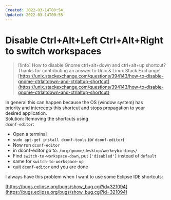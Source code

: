```yaml
---
Created: 2022-03-14T00:54
Updated: 2022-03-14T00:55
---
```

# Disable Ctrl+Alt+Left Ctrl+Alt+Right to switch workspaces

> [!info] How to disable Gnome ctrl+alt+down and ctrl+alt+up shortcut?  
> Thanks for contributing an answer to Unix & Linux Stack Exchange!  
> [https://unix.stackexchange.com/questions/394143/how-to-disable-gnome-ctrlaltdown-and-ctrlaltup-shortcut](https://unix.stackexchange.com/questions/394143/how-to-disable-gnome-ctrlaltdown-and-ctrlaltup-shortcut)  

In general this can happen because the OS (window system) has  
priority and intercepts this shortcut and stops propagation to your  
desired application.  
Solution: Removing the shortcuts using  
`dconf-editor`:

- Open a terminal
- `sudo apt-get install dconf-tools` (or `dconf-editor`)
- Now run `dconf-editor`
- in dconf-editor go to: `/org/gnome/desktop/wm/keybindings/`
- Find `switch-to-workspace-down`, put `['disabled']` instead of `default`
- same for `switch-to-workspace-up`
- quit `dconf-editor` and you are done

I always have this problem when I want to use some Eclipse IDE shortcuts:  
  
[https://bugs.eclipse.org/bugs/show_bug.cgi?id=321094](https://bugs.eclipse.org/bugs/show_bug.cgi?id=321094)